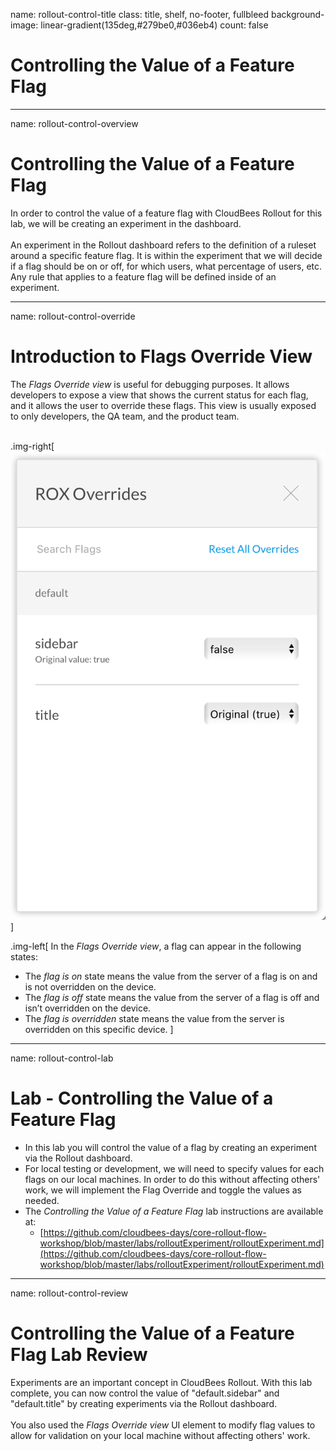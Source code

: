 name: rollout-control-title
class: title, shelf, no-footer, fullbleed
background-image: linear-gradient(135deg,#279be0,#036eb4)
count: false

# Controlling the Value of a Feature Flag

---
name: rollout-control-overview
# Controlling the Value of a Feature Flag

In order to control the value of a feature flag with CloudBees Rollout for this lab, we will be creating an experiment in the dashboard.
<br/>
<br/>
An experiment in the Rollout dashboard refers to the definition of a ruleset around a specific feature flag. It is within the experiment that we will decide if a flag should be on or off, for which users, what percentage of users, etc. Any rule that applies to a feature flag will be defined inside of an experiment.

---
name: rollout-control-override

# Introduction to Flags Override View

The *Flags Override view* is useful for debugging purposes. It allows developers to expose a view that shows the current status for each flag, and it allows the user to override these flags. This view is usually exposed to only developers, the QA team, and the product team.
<br/>
<br/>

.img-right[
![:scale 55%](img/rox_overrides.png)
]

.img-left[
In the *Flags Override view*, a flag can appear in the following states:
* The *flag is on* state means the value from the server of a flag is on and is not overridden on the device.
* The *flag is off* state means the value from the server of a flag is off and isn’t overridden on the device.
* The *flag is overridden* state means the value from the server is overridden on this specific device.
]


---
name: rollout-control-lab
# Lab - Controlling the Value of a Feature Flag

* In this lab you will control the value of a flag by creating an experiment via the Rollout dashboard.
* For local testing or development, we will need to specify values for each flags on our local machines. In order to do this without affecting others' work, we will implement the Flag Override and toggle the values as needed.
* The *Controlling the Value of a Feature Flag* lab instructions are available at:
  * [https://github.com/cloudbees-days/core-rollout-flow-workshop/blob/master/labs/rolloutExperiment/rolloutExperiment.md](https://github.com/cloudbees-days/core-rollout-flow-workshop/blob/master/labs/rolloutExperiment/rolloutExperiment.md)

---
name: rollout-control-review

# Controlling the Value of a Feature Flag Lab Review

Experiments are an important concept in CloudBees Rollout. With this lab complete, you can now control the value of "default.sidebar" and "default.title" by creating experiments via the Rollout dashboard.
<br/>
<br/>
You also used the *Flags Override view* UI element to modify flag values to allow for validation on your local machine without affecting others' work.
